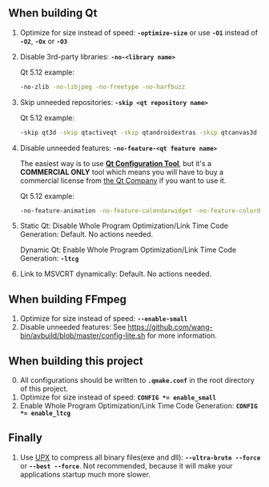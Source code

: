 ## When building Qt
1. Optimize for size instead of speed: **`-optimize-size`** or use **`-O1`** instead of **`-O2`**, **`-Ox`** or **`-O3`**
2. Disable 3rd-party libraries: **`-no-<library name>`**

   Qt 5.12 example:
   ```bat
   -no-zlib -no-libjpeg -no-freetype -no-harfbuzz
   ```
3. Skip unneeded repositories: **`-skip <qt repository name>`**

   Qt 5.12 example:
   ```bat
   -skip qt3d -skip qtactiveqt -skip qtandroidextras -skip qtcanvas3d -skip qtcharts -skip qtconnectivity -skip qtdatavis3d -skip qtdeclarative -skip qtdoc -skip qtgamepad -skip qtgraphicaleffects -skip qtimageformats -skip qtlocation -skip qtmacextras -skip qtmultimedia -skip qtnetworkauth -skip qtpurchasing -skip qtquickcontrols -skip qtquickcontrols2 -skip qtremoteobjects -skip qtscript -skip qtscxml -skip qtsensors -skip qtserialbus -skip qtserialport -skip qtspeech -skip qttools -skip qttranslations -skip qtvirtualkeyboard -skip qtwayland -skip qtwebchannel -skip qtwebengine -skip qtwebglplugin -skip qtwebsockets -skip qtwebview -skip qtx11extras -skip qtxmlpatterns
   ```
4. Disable unneeded features: **`-no-feature-<qt feature name>`**

   The easiest way is to use [**Qt Configuration Tool**](https://doc.qt.io/QtForDeviceCreation/qt-configuration-tool.html), but it's a **COMMERCIAL ONLY** tool which means you will have to buy a commercial license from [the Qt Company](https://www.qt.io/) if you want to use it.

   Qt 5.12 example:
   ```bat
   -no-feature-animation -no-feature-calendarwidget -no-feature-colordialog -no-feature-commandlinkbutton -no-feature-concurrent -no-feature-datetimeedit -no-feature-dial -no-feature-dockwidget -no-feature-fontcombobox -no-feature-fontdialog -no-feature-future -no-feature-gestures -no-feature-im -no-feature-keysequenceedit -no-feature-lcdnumber -no-feature-mdiarea -no-feature-pdf -no-feature-progressdialog -no-feature-sha3-fast -no-feature-splashscreen -no-feature-statusbar -no-feature-statustip -no-feature-syntaxhighlighter -no-feature-textodfwriter -no-feature-tuiotouch -no-feature-undocommand -no-feature-undogroup -no-feature-undostack -no-feature-undoview -no-feature-whatsthis -no-feature-wizard -no-feature-contextmenu -no-feature-effects -no-feature-errormessage -no-feature-mainwindow -no-feature-toolbar -no-feature-toolbox -no-feature-tooltip -no-feature-printdialog -no-feature-printer -no-feature-printpreviewdialog -no-feature-printpreviewwidget -no-feature-imageformatplugin -no-feature-cups -no-feature-iconv -no-feature-graphicseffect -no-feature-sharedmemory -no-feature-processenvironment -no-feature-process -no-feature-filesystemwatcher -no-feature-filesystemiterator -no-feature-movie -no-feature-imageformat_bmp -no-feature-imageformat_ppm -no-feature-imageformat_xbm -no-feature-multiprocess -no-feature-treewidget -no-feature-tablewidget -no-feature-imageformat_jpeg -no-feature-image_heuristic_mask -no-feature-image_text -no-feature-sqlmodel -no-feature-paint_debug -no-feature-tabbar -no-feature-tabwidget -no-feature-textbrowser -no-feature-sessionmanager -no-feature-draganddrop -no-feature-picture -no-feature-desktopservices -no-feature-stringlistmodel -no-feature-statemachine -no-feature-timezone -no-feature-datetimeparser -no-feature-columnview -no-feature-tableview -no-feature-datawidgetmapper -no-feature-completer -no-feature-fscompleter -no-feature-listwidget -no-feature-resizehandler -no-feature-rubberband -no-feature-sizegrip -no-feature-systemsemaphore
   ```
5. Static Qt: Disable Whole Program Optimization/Link Time Code Generation: Default. No actions needed.

   Dynamic Qt: Enable Whole Program Optimization/Link Time Code Generation: **`-ltcg`**
6. Link to MSVCRT dynamically: Default. No actions needed.
## When building FFmpeg
1. Optimize for size instead of speed: **`--enable-small`**
2. Disable unneeded features: See https://github.com/wang-bin/avbuild/blob/master/config-lite.sh for more information.
## When building this project
0. All configurations should be written to **`.qmake.conf`** in the root directory of this project.
1. Optimize for size instead of speed: **`CONFIG *= enable_small`**
2. Enable Whole Program Optimization/Link Time Code Generation: **`CONFIG *= enable_ltcg`**
## Finally
1. Use [UPX](https://upx.github.io/) to compress all binary files(exe and dll): **`--ultra-brute --force`** or **`--best --force`**. Not recommended, because it will make your applications startup much more slower.

